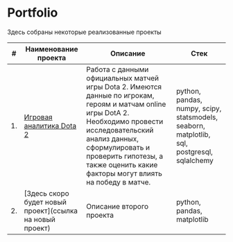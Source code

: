 # Portfolio

Здесь собраны некоторые реализованные проекты

| #    | Наименование проекта                | Описание                                                     | Стек                                                         |
| ---- | ------------------------------------------------------------ | ------------------------------------------------------------ | ------------------------------------------------------------ |
| 1.   | [Игровая аналитика Dota 2](https://github.com/IgorRatnikov/Portfolio/blob/master/Dota%202/dota_2.ipynb) | Работа с данными официальных матчей игры Dota 2. Имеются данные по игрокам, героям и матчам online игры DotA 2. Необходимо провести исследовательский анализ данных, сформулировать и проверить гипотезы, а также оценить какие факторы могут влиять на победу в матче. | python, pandas, numpy, scipy, statsmodels, seaborn, matplotlib, sql, postgresql, sqlalchemy   |
| 2.   | [Здесь скоро будет новый проект](ссылка на новый проект) | Описание второго проекта | python, pandas, matplotlib |
